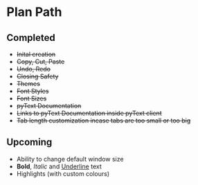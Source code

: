# Plan Path

## Completed

- ~~Inital creation~~
- ~~Copy, Cut, Paste~~
- ~~Undo, Redo~~
- ~~Closing Safety~~
- ~~Themes~~
- ~~Font Styles~~
- ~~Font Sizes~~
- ~~pyText Documentation~~
- ~~Links to pyText Documentation inside pyText client~~
- ~~Tab length customization incase tabs are too small or too big~~

## Upcoming

- Ability to change default window size
- **Bold**, *Italic* and <u>Underline</u> text
- Highlights (with custom colours)